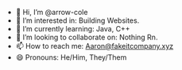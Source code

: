 - 👋 Hi, I’m @arrow-cole
- 👀 I’m interested in: Building Websites.
- 🌱 I’m currently learning: Java, C++
- 💞️ I’m looking to collaborate on: Nothing Rn.
- 📫 How to reach me: Aaron@fakeitcompany.xyz
- 😄 Pronouns: He/Him, They/Them

<!---
arrow-cole/arrow-cole is a ✨ special ✨ repository because its `README.md` (this file) appears on your GitHub profile.
You can click the Preview link to take a look at your changes.
--->
